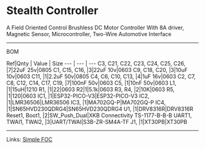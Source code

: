 # Stealth Controller
A Field Oriented Control Brushless DC Motor Controller
With 8A driver, Magnetic Sensor, Microcontroller, Two-Wire Automotive Interface



---
BOM

Ref|Qnty | Value | Size
--- | --- | ---
C3, C21, C22, C23, C24, C25, C26, |7|22uF 25v|0805
C1, C15, C16, |3|22uF 10v|0603
C9, C18, C20, |3|10uF 10v|0603
C11, |1|2.2uF 50v|0805
C4, C6, C10, C13, |4|1uF 16v|0603
C2, C7, C8, C12, C14, C17, C19, |7|100nF 50v|0603
C5, |1|10nF 50v|0603
L1, |1|15uH|1210
R1, |1|22|0603
R2|1|5.1k|0603
R3, R4, |2|10K|0603
R5, |1|120|0603
IC1, |1|ESP32-PICO-V3|ESP32-PICO-V3
IC2, |1|LMR36506|LMR36506
IC3, |1|MA702GQ-P|MA702GQ-P
IC4, |1|SN65HVD230QDRG4|SN65HVD230QDRG4
U1, |1|DRV8316R|DRV8316R
Reset1, Boot1, |2|SW_Push_Dual|XKB Connectivity TS-1177-B-B-B
UART1, TWAI1, TWAI2, |3|UART/TWAI|S3B-ZR-SM4A-TF
J1, |1|XT30PB|XT30PB

---

Links:
[Simple FOC](https://simplefoc.com/)
